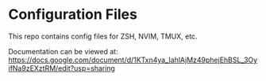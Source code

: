 # Configuration Files

This repo contains config files for ZSH, NVIM, TMUX, etc.


Documentation can be viewed at:
https://docs.google.com/document/d/1KTxn4ya_IahlAjMz49phejEhBSL_3OyifNa9zEXztRM/edit?usp=sharing

